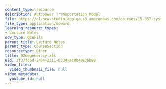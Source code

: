 ```yaml
---
content_type: resource
description: Autopower Transportation Model
file: https://ol-ocw-studio-app-qa.s3.amazonaws.com/courses/15-057-systems-optimization-spring-2003/3f37fc6d240423110334ac0b48e3bb90_02degeneracy.xls
file_type: application/msword
learning_resource_types:
- Lecture Notes
ocw_type: OCWFile
parent_title: Lecture Notes
parent_type: CourseSection
resourcetype: Other
title: 02degeneracy.xls
uid: 3f37fc6d-2404-2311-0334-ac0b48e3bb90
video_files:
  video_thumbnail_file: null
video_metadata:
  youtube_id: null
---
```

